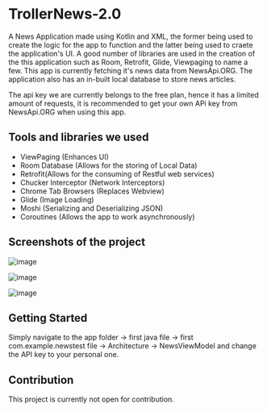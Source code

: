 # TrollerNews-2.0

A News Application made using Kotlin and XML, the former being used to create the logic for the app to function and the latter being used to craete the application's UI. A good number of libraries 
are used in the creation of the this application such as Room, Retrofit, Glide, Viewpaging to name a few. This app is currently fetching it's news data from NewsApi.ORG. The application also has an in-built local database to store news articles.

The api key we are currently belongs to the free plan, hence it has a limited amount of requests, it is recommended to get your own APi key from NewsApi.ORG when using this app.


<h2 align="left">Tools and libraries we used</h2>

-  ViewPaging (Enhances UI)
-  Room Database (Allows for the storing of Local Data)
-  Retrofit(Allows for the consuming of Restful web services)
-  Chucker Interceptor (Network Interceptors)
-  Chrome Tab Browsers (Replaces Webview)
-  Glide (Image Loading)
-  Moshi (Serializing and Deserializing JSON)
-  Coroutines (Allows the app to work asynchronously)

<h2 align="left">Screenshots of the project</h2>


![image](https://github.com/XtrollerX/TrollerNews-2.0/assets/67418036/25a471c0-c4db-473c-942c-8e5a3c71e726)

![image](https://github.com/XtrollerX/TrollerNews-2.0/assets/67418036/97ca3cd2-4b5f-4b39-a3e2-6d37c4258c50)

![image](https://github.com/XtrollerX/TrollerNews-2.0.0/assets/67418036/4bf2aab2-5e66-4768-8349-2070c1dcab4d)

<h2 align="left">Getting Started</h2>

Simply navigate to the app folder -> first java file -> first com.example.newstest file -> Architecture -> NewsViewModel and change the API key to your personal one.

<h2 align="left">Contribution</h2>

This project is currently not open for contribution.
